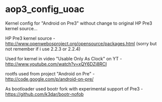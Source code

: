 aop3_config_uoac
================

Kernel config for "Android on Pre3" without change to original HP Pre3 kernel source...

HP Pre3 kernel source - http://www.openwebosproject.org/opensource/packages.html
(sorry but not remember if i use 2.2.3 or 2.2.4)

Used for kernel in video "Usable Only As Clock" on YT - http://www.youtube.com/watch?v=xQY6DZj8RCI

rootfs used from project "Android on Pre" - http://code.google.com/p/android-on-pre/

As bootloader used bootr fork with experimental support of Pre3 - https://github.com/k3dar/bootr-nofob
